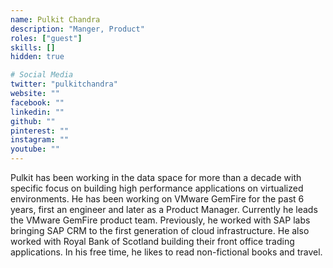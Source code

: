 ```yaml
---
name: Pulkit Chandra
description: "Manger, Product"
roles: ["guest"]
skills: []
hidden: true

# Social Media
twitter: "pulkitchandra"
website: ""
facebook: ""
linkedin: ""
github: ""
pinterest: ""
instagram: ""
youtube: ""
---
```


Pulkit has been working in the data space for more than a decade with specific focus on building high performance applications on virtualized environments. He has been working on VMware GemFire for the past 6 years, first an engineer and later as a Product Manager. Currently he leads the VMware GemFire product team. Previously, he worked with SAP labs bringing SAP CRM to the first generation of cloud infrastructure. He also worked with Royal Bank of Scotland building their front office trading applications. In his free time, he likes to read non-fictional books and travel.

<!--more-->
